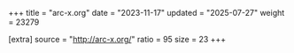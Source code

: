+++
title = "arc-x.org"
date = "2023-11-17"
updated = "2025-07-27"
weight = 23279

[extra]
source = "http://arc-x.org/"
ratio = 95
size = 23
+++
